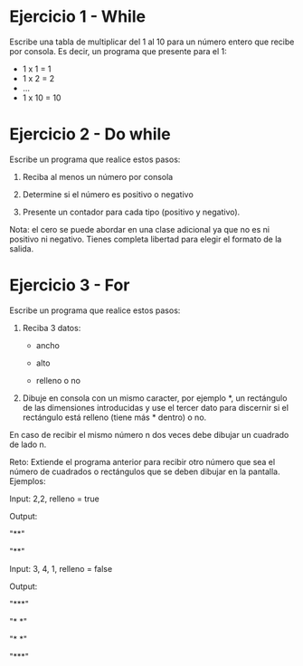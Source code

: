 # Ejercicio 1 - While

Escribe una tabla de multiplicar del 1 al 10 para un número entero que recibe por consola. Es decir, un programa que presente para el 1:

- 1 x 1 = 1
- 1 x 2 = 2
- …
- 1 x 10 = 10

# Ejercicio 2 - Do while

Escribe un programa que realice estos pasos:

1. Reciba al menos un número por consola

2. Determine si el número es positivo o negativo

3. Presente un contador para cada tipo (positivo y negativo).

Nota: el cero se puede abordar en una clase adicional ya que no es ni positivo ni negativo. Tienes completa libertad para elegir el formato de la salida.

# Ejercicio 3 - For

Escribe un programa que realice estos pasos:

1. Reciba 3 datos:

    - ancho

    - alto

    - relleno o no

2. Dibuje en consola con un mismo caracter, por ejemplo *, un rectángulo de las dimensiones introducidas y use el tercer dato para discernir si el rectángulo está relleno (tiene más * dentro) o no.

En caso de recibir el mismo número n dos veces debe dibujar un cuadrado de lado n.

Reto: Extiende el programa anterior para recibir otro número que sea el número de cuadrados o rectángulos que se deben dibujar en la pantalla. Ejemplos:

Input: 2,2, relleno = true

Output:

"**"

"**"

Input: 3, 4, 1, relleno = false

Output:

"***"

"* *"

"* *"

"***"